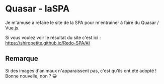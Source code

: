 # Quasar - laSPA

Je m'amuse à refaire le site de la SPA pour m'entrainer à faire du Quasar / Vue.js.

Si vous voulez voir le résultat du site c'est ici : <https://shiropetite.github.io/Redo-SPA/#/>

## Remarque

Si des images d'animaux n'apparaissent pas, c'est qu'ils ont été adopté ! Bonne nouvelle, non ? 😀

